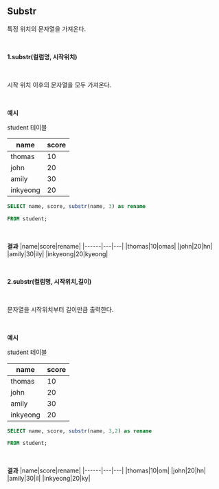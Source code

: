 ## Substr

특정 위치의 문자열을 가져온다.

<br>

__1.substr(컬럼명, 시작위치)__

<br>

시작 위치 이후의 문자열을 모두 가져온다.

<br>

__예시__

student 테이블

|name|score|
|------|---|
|thomas|10|
|john|20|
|amily|30|
|inkyeong|20|

```sql
SELECT name, score, substr(name, 3) as rename

FROM student;
```

<br>

__결과__
|name|score|rename|
|------|---|---|
|thomas|10|omas|
|john|20|hn|
|amily|30|ily|
|inkyeong|20|kyeong|

<br>

__2.substr(컬럼명, 시작위치,길이)__

<br>

문자열을 시작위치부터 길이만큼 출력한다.

<br>

__예시__

student 테이블

|name|score|
|------|---|
|thomas|10|
|john|20|
|amily|30|
|inkyeong|20|

```sql
SELECT name, score, substr(name, 3,2) as rename

FROM student;
```

<br>

__결과__
|name|score|rename|
|------|---|---|
|thomas|10|om|
|john|20|hn|
|amily|30|il|
|inkyeong|20|ky|

<br>

<br>

